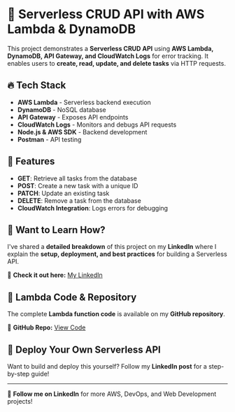 # 🚀 Serverless CRUD API with AWS Lambda & DynamoDB

This project demonstrates a **Serverless CRUD API** using **AWS Lambda, DynamoDB, API Gateway, and CloudWatch Logs** for error tracking. It enables users to **create, read, update, and delete tasks** via HTTP requests.

## 🔥 Tech Stack
- **AWS Lambda** - Serverless backend execution  
- **DynamoDB** - NoSQL database  
- **API Gateway** - Exposes API endpoints  
- **CloudWatch Logs** - Monitors and debugs API requests  
- **Node.js & AWS SDK** - Backend development  
- **Postman** - API testing  

## 📌 Features
- **GET**: Retrieve all tasks from the database  
- **POST**: Create a new task with a unique ID  
- **PATCH**: Update an existing task  
- **DELETE**: Remove a task from the database  
- **CloudWatch Integration**: Logs errors for debugging  

## 🎯 Want to Learn How?  
I've shared a **detailed breakdown** of this project on my **LinkedIn** where I explain the **setup, deployment, and best practices** for building a Serverless API.  

🔗 **Check it out here:** [My LinkedIn](https://www.linkedin.com/in/mummana-prabhat)  

## 📜 Lambda Code & Repository  
The complete **Lambda function code** is available on my **GitHub repository**.  

🔗 **GitHub Repo:** [View Code](https://github.com/your-github-username/serverless-crud-api)  

## 🚀 Deploy Your Own Serverless API  
Want to build and deploy this yourself? Follow my **LinkedIn post** for a step-by-step guide!  

---

🔔 **Follow me on LinkedIn** for more AWS, DevOps, and Web Development projects!  
